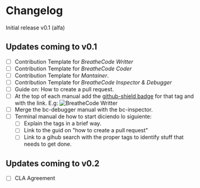# Changelog

Initial release v0.1 (alfa)

## Updates coming to v0.1
- [ ] Contribution Template for *BreatheCode Writter*
- [ ] Contribution Template for *BreatheCode Coder*
- [ ] Contribution Template for *Mantainer*.
- [ ] Contribution Template for *BreatheCode Inspector & Debugger*
- [ ] Guide on: How to create a pull request.
- [ ] At the top of each manual add the [github-shield badge](https://shields.io/#/) for that tag and with the link. E.g: ![BreatheCode Writter](https://img.shields.io/badge/label-bc--writter-blue.svg?link=https://github.com/search?q=label%3Abc-writter)
- [ ] Merge the bc-debugger manual with the bc-inspector.
- [ ] Terminal manual de how to start diciendo lo siguiente:
	- [ ] Explain the tags in a brief way.
	- [ ] Link to the guid on "how to create a pull request"
	- [ ] Link to a gihub search with the proper tags to identify stuff that needs to get done.

## Updates coming to v0.2
- [ ] CLA Agreement
<!--stackedit_data:
eyJoaXN0b3J5IjpbNDY5NTY0OTc0LC0yMDM0NTIyNzA2XX0=
-->